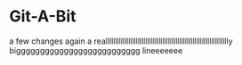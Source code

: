 # Git-A-Bit


a few changes again a reallllllllllllllllllllllllllllllllllllllllllllllllllllllllllllllllly bigggggggggggggggggggggggggg lineeeeeee